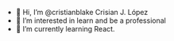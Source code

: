 - 👋 Hi, I’m @cristianblake Crisian J. López
- 👀 I’m interested in learn and be a professional
- 🌱 I’m currently learning React.
